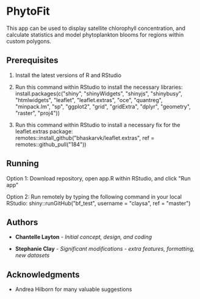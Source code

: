 # PhytoFit

This app can be used to display satellite chlorophyll concentration, and calculate statistics and model phytoplankton blooms for regions within custom polygons.

## Prerequisites

1. Install the latest versions of R and RStudio

2. Run this command within RStudio to install the necessary libraries:
install.packages(c("shiny", "shinyWidgets", "shinyjs", "shinybusy", "htmlwidgets", "leaflet", "leaflet.extras", "oce", "quantreg", "minpack.lm", "sp", "ggplot2", "grid", "gridExtra", "dplyr", "geometry", "raster", "proj4"))

3. Run this command within RStudio to install a necessary fix for the leaflet.extras package:
remotes::install_github("bhaskarvk/leaflet.extras", ref = remotes::github_pull("184"))

## Running

Option 1: Download repository, open app.R within RStudio, and click "Run app"

Option 2: Run remotely by typing the following command in your local RStudio:
shiny::runGitHub("bf_test", username = "claysa", ref = "master")

## Authors

* **Chantelle Layton** - *Initial concept, design, and coding*

* **Stephanie Clay** - *Significant modifications - extra features, formatting, new datasets*

## Acknowledgments

* Andrea Hilborn for many valuable suggestions
